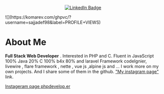 
<p align="center">
<a href="https://www.linkedin.com/in/kakbar"><img src="https://img.shields.io/badge/LinkedIn-blue?style=for-the-badge&logo=linkedin&logoColor=white" alt="LinkedIn Badge"></a>
</p>
<p align="center">

</p>
![](https://komarev.com/ghpvc/?username=sajjadef98&label=PROFILE+VIEWS)
<div>
  <h1> About Me </h1>
  <p> <b>Full Stack Web Developer</b> . Interested in PHP and C. Fluent in JavaScript 100% Java 20% C 100% b4x 80% and laravel Framework codeIgnier, livewire , flare framework , nette , vue js ,alpine js and ...
   I work more on my own projects. And I share some of them in the github.
  <a target="_blank" href="https://www.instagram.com/phpdevelop.er/">"My instagram page"</a> link.</p>
</div>

<a class="ml-25" href="https://www.instagram.com/phpdevelop.er/" target="_blank"><span class="float-md-right ">Instageram page phpdevelop.er  </span></a>


<!---
sajjadef98/sajjadef98 is a ✨ special ✨ repository because its `README.md` (this file) appears on your GitHub profile.
You can click the Preview link to take a look at your changes.
--->
